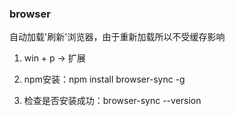 ### browser

自动加载'刷新'浏览器，由于重新加载所以不受缓存影响

1. win + p -&gt; 扩展

2. npm安装：npm install browser-sync -g

3. 检查是否安装成功：browser-sync --version



